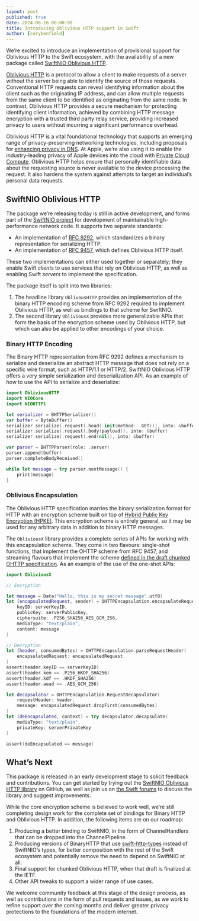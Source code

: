 ```yaml
---
layout: post
published: true
date: 2024-08-16 00:00:00
title: Introducing Oblivious HTTP support in Swift
author: [corybenfield]
---
```


We’re excited to introduce an implementation of provisional support for Oblivious HTTP to the Swift ecosystem, with the availability of a new package called [SwiftNIO Oblivious HTTP](https://github.com/apple/swift-nio-oblivious-http).

[Oblivious HTTP](https://www.rfc-editor.org/rfc/rfc9458.html) is a protocol to allow a client to make requests of a server without the server being able to identify the source of those requests. Conventional HTTP requests can reveal identifying information about the client such as the originating IP address, and can allow multiple requests from the same client to be identified as originating from the same node. In contrast, Oblivious HTTP provides a secure mechanism for protecting identifying client information, achieved by combining HTTP message encryption with a trusted third party relay service, providing increased privacy to users without incurring a significant performance overhead.

Oblivious HTTP is a vital foundational technology that supports an emerging range of privacy-preserving networking technologies, including proposals for [enhancing privacy in DNS](https://www.rfc-editor.org/rfc/rfc9230.html). At Apple, we’re also using it to enable the industry-leading privacy of Apple devices into the cloud with [Private Cloud Compute](https://security.apple.com/blog/private-cloud-compute/). Oblivious HTTP helps ensure that personally identifiable data about the requesting source is never available to the device processing the request. It also hardens the system against attempts to target an individual’s personal data requests.

## SwiftNIO Oblivious HTTP

The package we’re releasing today is still in active development, and forms part of the [SwiftNIO project](https://github.com/apple/swift-nio) for development of maintainable high-performance network code. It supports two separate standards:

* An implementation of [RFC 9292](https://www.rfc-editor.org/rfc/rfc9292.html), which standardizes a binary representation for serializing HTTP.
* An implementation of [RFC 9457](https://www.rfc-editor.org/rfc/rfc9458.html), which defines Oblivious HTTP itself.

These two implementations can either used together or separately; they enable Swift *clients* to use services that rely on Oblivious HTTP, as well as enabling Swift *servers* to implement the specification.

The package itself is split into two libraries:

1. The headline library `OblivousHTTP` provides an implementation of the binary HTTP encoding scheme from RFC 9292 required to implement Oblivious HTTP, as well as bindings to that scheme for SwiftNIO.
2.  The second library `ObliviousX` provides more generalizable APIs that form the basis of the encryption scheme used by Oblivious HTTP, but which can also be applied to other encodings of your choice.

### Binary HTTP Encoding

The Binary HTTP representation from RFC 9292 defines a mechanism to serialize and deserialize an abstract HTTP message that does not rely on a specific wire format, such as HTTP/1.1 or HTTP/2. SwiftNIO Oblivious HTTP offers a very simple serialization and deserialization API. As an example of how to use the API to serialize and deserialize:

```swift
import ObliviousHTTP
import NIOCore
import NIOHTTP1

let serializer = BHTTPSerializer()
var buffer = ByteBuffer()
serializer.serialize(.request(.head(.init(method: .GET))), into: &buffer)
serializer.serialize(.request(.body(payload)), into: &buffer)
serializer.serialize(.request(.end(nil)), into: &buffer)

var parser = BHTTPParser(role: .server)
parser.append(buffer)
parser.completeBodyReceived()

while let message = try parser.nextMessage() {
    print(message)
}
```

### Oblivious Encapsulation

The Oblivious HTTP specification marries the binary serialization format for HTTP with an encryption scheme built on top of [Hybrid Public Key Encryption (HPKE)](https://www.rfc-editor.org/rfc/rfc9180.html). This encryption scheme is entirely general, so it may be used for any arbitrary data in addition to binary HTTP messages.

The `ObliviousX` library provides a complete series of APIs for working with this encapsulation scheme. They come in two flavours: single-shot functions, that implement the OHTTP scheme from RFC 9457, and streaming flavours that implement the scheme [defined in the draft chunked OHTTP specification](https://datatracker.ietf.org/doc/draft-ietf-ohai-chunked-ohttp/). As an example of the use of the one-shot APIs:

```swift
import ObliviousX

// Encryption

let message = Data("Hello, this is my secret message".utf8)
let (encapsulatedRequest, sender) = OHTTPEncapsulation.encapsulateRequest(
    keyID: serverKeyID,
    publicKey: serverPublicKey,
    ciphersuite: .P256_SHA256_AES_GCM_256,
    mediaType: "text/plain",
    content: message
)

// Decryption
let (header, consumedBytes) = OHTTPEncapsulation.parseRequestHeader(
    encapsulatedRequest: encapsulatedRequest
)
assert(header.keyID == serverKeyID)
assert(header.kem == .P256_HKDF_SHA256)
assert(header.kdf == .HKDF_SHA256)
assert(header.aead == .AES_GCM_256)

let decapsulator = OHTTPEncapsulation.RequestDecapsulator(
    requestHeader: header,
    message: encapsulatedRequest.dropFirst(consumedBytes)
)
let (deEncapsulated, context) = try decapsulator.decapsulate(
    mediaType: "text/plain",
    privateKey: serverPrivateKey
)

assert(deEncapsulated == message)
```

## What’s Next

This package is released in an early development stage to solicit feedback and contributions. You can get started by trying out the [SwiftNIO Oblivious HTTP library](https://github.com/apple/swift-nio-oblivious-http) on GitHub, as well as join us on [the Swift forums](https://forums.swift.org/) to discuss the library and suggest improvements.

While the core encryption scheme is believed to work well, we’re still completing design work for the complete set of bindings for Binary HTTP and Oblivious HTTP. In addition, the following items are on our roadmap:

1. Producing a better binding to SwiftNIO, in the form of ChannelHandlers that can be dropped into the ChannelPipeline.
2. Producing versions of BinaryHTTP that use [swift-http-types](https://github.com/apple/swift-http-types) instead of SwiftNIO’s types, for better composition with the rest of the Swift ecosystem and potentially remove the need to depend on SwiftNIO at all.
3. Final support for chunked Oblivious HTTP, when that draft is finalized at the IETF.
4. Other API tweaks to support a wider range of use cases.

We welcome community feedback at this stage of the design process, as well as contributions in the form of pull requests and issues, as we work to refine support over the coming months and deliver greater privacy protections to the foundations of the modern internet.
